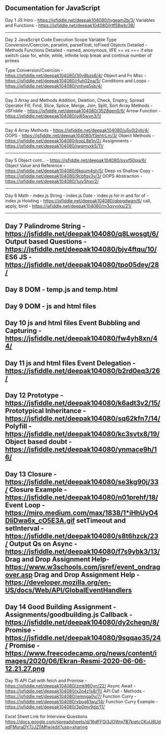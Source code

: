 Documentation for JavaScript
----------------------------------
Day 1
JS Intro - https://jsfiddle.net/deepak104080/tygeam2b/3/
Variables and Functions - https://jsfiddle.net/deepak104080/jrtf58wb/38/

----------------------------------
Day 2
JavaScript Code Execution
Scope
Variable Type Conversion/Coercion, parseInt, parseFloat, toFixed
Objects Detailed - Methods
Functions Detailed - named, anonymous, IIFE
== vs ===
if else
switch case
for, while, while, infinite loop
break and continue
number of primes

Type Conversion/Coercion - https://jsfiddle.net/deepak104080/30y8bzs6/4/
Object and Fn Misc - https://jsfiddle.net/deepak104080/rfuh02na/5/
Conditions and Loops - https://jsfiddle.net/deepak104080/ynhvq5sb/4/

----------------------------------
Day 3
Array and Methods
Addition, Deletion, Check, Emptry, Spread Operator
Fill, Find, Slice, Splice, Merge, Join, Split, Sort
Array Methods - JSFiddle - https://jsfiddle.net/deepak104080/3528qen0/6/
Arrow Function - https://jsfiddle.net/deepak104080/oj65wvn3/1/

--------------------------------------
Day 4
Array Methods - https://jsfiddle.net/deepak104080/u5v0j2yb/4/
OOPS - https://jsfiddle.net/deepak104080/f3ehtrLm/3/
Object Methods - https://jsfiddle.net/deepak104080/kopL8e1n/2/
Assignments - https://jsfiddle.net/deepak104080/jwqmyxk5/11/

--------------------------------------
Day  5
Object cont... - https://jsfiddle.net/deepak104080/ovxf50pq/6/
Object Value and Reference - https://jsfiddle.net/deepak104080/6kqum4sh/5/
Deep vs Shallow Copy - https://jsfiddle.net/deepak104080/9cbfqv3y/3/
OOPS Abstraction - https://jsfiddle.net/deepak104080/1ujv5hxr/2/


----------------------------------------------
Day 6
Math - index.js
String - index.js
Date - index.js
for in and for of - index.js
Hoisting - https://jsfiddle.net/deepak104080/qbpgdwan/6/
call, apply, bind - https://jsfiddle.net/deepak104080/m3qyvxks/21/

----------------------------------------------
Day 7
Palindrome String - https://jsfiddle.net/deepak104080/q8Lwosgt/6/
Output based Questions - https://jsfiddle.net/deepak104080/bjv4ftqu/10/
ES6 JS - https://jsfiddle.net/deepak104080/tpo05dey/28/
------------------------------------------------
Day 8
DOM - temp.js and temp.html
--------------------------------------------------
Day 9
DOM - js and html files
-------------------------------------------------
Day 10
js and html files
Event Bubbling and Capturing - https://jsfiddle.net/deepak104080/fw4yh8xn/44/
-------------------------------------------------
Day 11
js and html files
Event Delegation - https://jsfiddle.net/deepak104080/b2rd0eq3/26/
-------------------------------------------------
Day 12
Prototype - https://jsfiddle.net/deepak104080/k6adt3v2/15/
Prototypical Inheritance - https://jsfiddle.net/deepak104080/sq62kfn7/14/
Polyfill - https://jsfiddle.net/deepak104080/kc3svtx8/19/
Object based doubt - https://jsfiddle.net/deepak104080/ynmace9h/16/
----------------------------------------------------
Day 13
Closure - https://jsfiddle.net/deepak104080/se3kg90j/33/
Closure Example - https://jsfiddle.net/deepak104080/n01prehf/18/
Event Loop - https://miro.medium.com/max/1838/1*iHhUyO4DliDwa6x_cO5E3A.gif
setTimeout and setInterval - https://jsfiddle.net/deepak104080/s8t6hzck/23/
Output Qs on Async - https://jsfiddle.net/deepak104080/f7s9ybk3/13/
Drag and Drop Assignment Help- https://www.w3schools.com/jsref/event_ondragover.asp
Drag and Drop Assignment Help - https://developer.mozilla.org/en-US/docs/Web/API/GlobalEventHandlers
----------------------------------------------------
Day 14
Good Building Assignment - Assignments/goodbuilding.js
Callback - https://jsfiddle.net/deepak104080/dy2chegn/8/
Promise - https://jsfiddle.net/deepak104080/9sgqao35/24/
Promise - https://www.freecodecamp.org/news/content/images/2020/06/Ekran-Resmi-2020-06-06-12.21.27.png
----------------------------------------------------
Day 15
API Call with fetch and Promise - https://jsfiddle.net/deepak104080/zmk960yn/22/
Async Await - https://jsfiddle.net/deepak104080/x2o4z1s8/11/
API Call - Methods - https://jsfiddle.net/deepak104080/jemnga0v/7/
Function Curry - https://jsfiddle.net/deepak104080/vbog61wu/14/
Function Curry Example - https://jsfiddle.net/deepak104080/3p0mv9dz/11/





Excel Sheet Link for Interview Questions
https://docs.google.com/spreadsheets/d/16dFFGj3JOWm7B7kietcCKuU8UdxdFMoraDY7JJZ0Mfw/edit?usp=sharing
